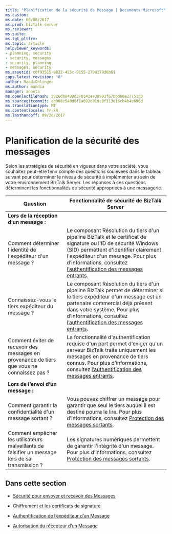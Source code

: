 ```yaml
---
title: "Planification de la sécurité de Message | Documents Microsoft"
ms.custom: 
ms.date: 06/08/2017
ms.prod: biztalk-server
ms.reviewer: 
ms.suite: 
ms.tgt_pltfrm: 
ms.topic: article
helpviewer_keywords:
- planning, security
- security, messages
- security, planning
- messages, security
ms.assetid: c0f93515-a822-425c-9155-270a179d6b61
caps.latest.revision: "8"
author: MandiOhlinger
ms.author: mandia
manager: anneta
ms.openlocfilehash: 5826db8480d378342ee30993f67bbd60e27751d0
ms.sourcegitcommit: cb908c540d8f1a692d01dc8f313e16cb4b4e696d
ms.translationtype: MT
ms.contentlocale: fr-FR
ms.lasthandoff: 09/20/2017
---
```

# <a name="planning-message-security"></a>Planification de la sécurité des messages
Selon les stratégies de sécurité en vigueur dans votre société, vous souhaitez peut-être tenir compte des questions soulevées dans le tableau suivant pour déterminer le niveau de sécurité à implémenter au sein de votre environnement BizTalk Server. Les réponses à ces questions déterminent les fonctionnalités de sécurité appropriées à une messagerie.  
  
|Question|Fonctionnalité de sécurité de BizTalk Server|  
|--------------|-------------------------------------|  
|**Lors de la réception d’un message :**||  
|Comment déterminer l'identité de l'expéditeur d'un message ?|Le composant Résolution du tiers d'un pipeline BizTalk et le certificat de signature ou l'ID de sécurité Windows (SID) permettent d'identifier clairement l'expéditeur d'un message. Pour plus d’informations, consultez [l’authentification des messages entrants](../core/inbound-message-authentication.md).|  
|Connaissez-vous le tiers expéditeur du message ?|Le composant Résolution du tiers d'un pipeline BizTalk permet de déterminer si le tiers expéditeur d'un message est un partenaire commercial déjà présent dans votre système. Pour plus d’informations, consultez [l’authentification des messages entrants](../core/inbound-message-authentication.md).|  
|Comment éviter de recevoir des messages en provenance de tiers que vous ne connaissez pas ?|La fonctionnalité d'authentification requise d'un port permet d'exiger qu'un serveur BizTalk traite uniquement les messages en provenance de tiers connus. Pour plus d’informations, consultez [l’authentification des messages entrants](../core/inbound-message-authentication.md).|  
|**Lors de l’envoi d’un message :**||  
|Comment garantir la confidentialité d'un message sortant ?|Vous pouvez chiffrer un message pour garantir que seul le tiers auquel il est destiné pourra le lire. Pour plus d’informations, consultez [Protection des messages sortants](../core/outbound-message-protection.md).|  
|Comment empêcher les utilisateurs malveillants de falsifier un message lors de sa transmission ?|Les signatures numériques permettent de garantir l'intégrité d'un message. Pour plus d’informations, consultez [Protection des messages sortants](../core/outbound-message-protection.md).|  
  
## <a name="in-this-section"></a>Dans cette section  
  
-   [Sécurité pour envoyer et recevoir des Messages](../core/security-for-sending-and-receiving-messages.md)  
  
-   [Chiffrement et les certificats de signature](../core/encryption-and-signing-certificates.md)  
  
-   [Authentification de l’expéditeur d’un Message](../core/authenticating-the-sender-of-a-message.md)  
  
-   [Autorisation du récepteur d’un Message](../core/authorizing-the-receiver-of-a-message.md)